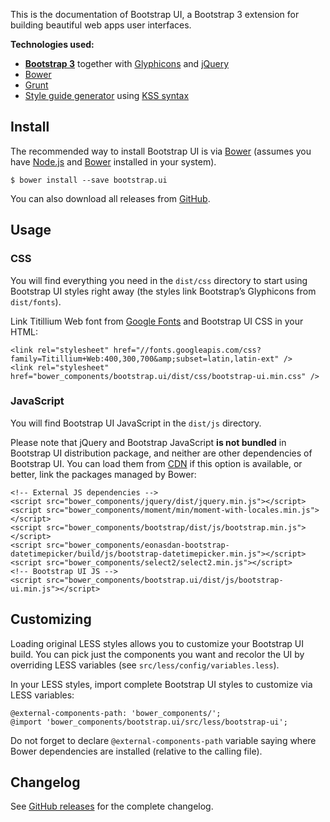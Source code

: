 <p class="lead">This is the documentation of Bootstrap UI, a Bootstrap 3 extension for building beautiful web apps user
interfaces.</p>

**Technologies used:**

- [**Bootstrap 3**](http://getbootstrap.com) together with [Glyphicons](http://glyphicons.com/) and
[jQuery](http://jquery.com)
- [Bower](http://bower.io)
- [Grunt](http://gruntjs.com)
- [Style guide generator](https://github.com/kss-node/grunt-kss) using
[KSS syntax](http://warpspire.com/kss/syntax/)

<h2 id="install" class="page-header">Install</h2>

The recommended way to install Bootstrap UI is via [Bower](http://bower.io) (assumes you have
[Node.js](http://nodejs.org) and [Bower](http://bower.io) installed in your system).

```
$ bower install --save bootstrap.ui
```

You can also download all releases from [GitHub](https://github.com/visionappscz/bootstrap-ui/releases).

<h2 id="usage" class="page-header">Usage</h2>

### CSS
You will find everything you need in the `dist/css` directory to start using Bootstrap UI styles right away
(the styles link Bootstrap’s Glyphicons from `dist/fonts`).

Link Titillium Web font from [Google Fonts](https://www.google.com/fonts/) and Bootstrap UI CSS in your HTML:

```
<link rel="stylesheet" href="//fonts.googleapis.com/css?family=Titillium+Web:400,300,700&amp;subset=latin,latin-ext" />
<link rel="stylesheet" href="bower_components/bootstrap.ui/dist/css/bootstrap-ui.min.css" />
```

### JavaScript
You will find Bootstrap UI JavaScript in the `dist/js` directory.

Please note that jQuery and Bootstrap JavaScript **is not bundled** in Bootstrap UI distribution package, and neither are
other dependencies of Bootstrap UI. You can load them from [CDN](http://www.bootstrapcdn.com) if this option is
available, or better, link the packages managed by Bower:

```
<!-- External JS dependencies -->
<script src="bower_components/jquery/dist/jquery.min.js"></script>
<script src="bower_components/moment/min/moment-with-locales.min.js"></script>
<script src="bower_components/bootstrap/dist/js/bootstrap.min.js"></script>
<script src="bower_components/eonasdan-bootstrap-datetimepicker/build/js/bootstrap-datetimepicker.min.js"></script>
<script src="bower_components/select2/select2.min.js"></script>
<!-- Bootstrap UI JS -->
<script src="bower_components/bootstrap.ui/dist/js/bootstrap-ui.min.js"></script>
```

<h2 id="customizing" class="page-header">Customizing</h2>

Loading original LESS styles allows you to customize your Bootstrap UI build. You can pick just the components you want
and recolor the UI by overriding LESS variables (see `src/less/config/variables.less`).

In your LESS styles, import complete Bootstrap UI styles to customize via LESS variables:

```
@external-components-path: 'bower_components/';
@import 'bower_components/bootstrap.ui/src/less/bootstrap-ui';
```

Do not forget to declare `@external-components-path` variable saying where Bower dependencies are installed (relative to
the calling file).

<h2 id="changelog" class="page-header">Changelog</h2>

See [GitHub releases](https://github.com/visionappscz/bootstrap-ui/releases) for the complete changelog.
